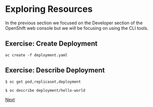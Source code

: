# Exploring Resources

In the previous section we focused on the Developer section of the OpenShift web console
but we will be focusing on using the CLI tools.

## Exercise: Create Deployment

```
oc create -f deployment.yaml
```

## Exercise: Describe Deployment

```
$ oc get pod,replicaset,deployment
```

```
$ oc describe deployment/hello-world
```

[Next](02_.md)

